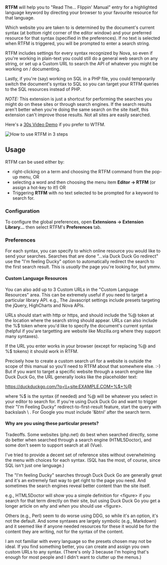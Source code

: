 **RTFM** will help you to "Read The... Flippin' Manual" entry for a highlighted language keyword
by directing your browser to your favourite resource for that language.

Which website you are taken to is determined by the document's current syntax (at bottom right
corner of the editor window) and your preferred resource for that syntax (specified in the
preferences). If no text is selected when RTFM is triggered, you will be prompted to enter a search string.

RTFM includes settings for every syntax recognized by Nova, so even if you're working in
plain-text you could still do a general web search on any string, or set up a Custom URL to search
the API of whatever you might be working on / documenting.

Lastly, if you're (say) working on SQL in a PHP file, you could temporarily switch the document's
syntax to SQL so you can target your RTFM queries to the SQL resources instead of PHP.

*NOTE:* This extension is just a shortcut for performing the searches you might do on these sites
or through search engines. If the search results aren't better when you're doing the same search
on the site itself, this extension can't improve those results. Not all sites are easily searched.

Here's a [30s Video Demo](https://ext.runcode.run/rtfm/readme/RTFM_howto.mp4)
if you prefer to WTFM.

![How to use RTFM in 3 steps](https://ext.runcode.run/rtfm/readme/RTFM_howto.png)

## Usage

RTFM can be used either by:
- right-clicking on a term and choosing the RTFM command from the pop-up menu, OR
- selecting a word and then choosing the menu item **Editor → RTFM** (or assign a hot-key to it!) OR
- Triggering **RTFM** with no text selected to be prompted for a keyword to search for.

### Configuration

To configure the global preferences, open **Extensions → Extension Library...** then select
RTFM's **Preferences** tab.

### Preferences

For each syntax, you can specify to which online resource you would like to send your searches.
Searches that are done "...via Duck Duck Go redirect" use the "I'm feeling Ducky" option to
automatically redirect the search to the first search result. This is *usually* the page you're
looking for, but ymmv.

#### Custom Language Resources

You can also add up to 3 Custom URLs in the "Custom Language Resources" area. This can be extremely
useful if you need to target a particular library API. e.g., The Javascript settings include presets
targeting the jQuery, HighCharts and Nova APIs.

URLs should start with http or https, and should include the %@ token at the location where the
search string should appear. URLs can also include the %$ token where you'd like to specify the
document's current syntax (helpful if you'are targetting are website like Mozilla.org where they
support many syntaxes).

If the URL you enter works in your browser (except for replacing %@ and %$ tokens) it should work
in RTFM.

Precisely how to create a custom search url for a website is outside the scope of this manual so
you'll need to RTFM about that somewhere else. :-) But if you want to target a specific website
through a search engine like Duck Duck Go, the URL generally looks like the placeholder text:

   https://duckduckgo.com/?q=\\+site:EXAMPLE.COM+%$+%@

where %$ is the syntax (if needed) and %@ will be whatever you select in your editor to search for.
If you're using Duck Duck Go and want to trigger their "I'm Feeling Ducky" redirect-to-first-result
feature, start the query with backslash \ . For Google you must include '&btnI' after the search term.

#### Why are you using these particular presets?

Tradeoffs. Some websites (php.net) do best when searched directly, some do better when searched
through a search engine (HTML5Doctor), and some don't seem to support search at all (Vue).

I've tried to provide a decent set of reference sites without overwhelming the menu with choices
for each syntax. (SQL has the most, of course, since SQL isn't just one language.)

The "I'm feeling Ducky" searches through Duck Duck Go are generally great and it's an extremely
fast way to get right to the page you need. And sometimes the search engines reveal better content
than the site itself.

e.g., HTML5Doctor will show you a simple definition for \<figure\> if you search for that term
directly on their site, but using Duck Duck Go you get a longer article on *why* and *when* you
should use \<figure\>.

Others (e.g., Perl) seem to do worse using DDG, so while it's an option, it's not the default. And
some syntaxes are largely symbolic (e.g., Markdown) and it seemed like if anyone needed resources
for these it would be for the content they are writing, not for the syntax of the content.

I am not familiar with every language so the presets chosen may not be ideal. If you find something
better, you can create and assign you own custom URLs to any syntax. (There's only 3 because I'm
hoping that's enough for most people and I didn't want to clutter up the menus.)
